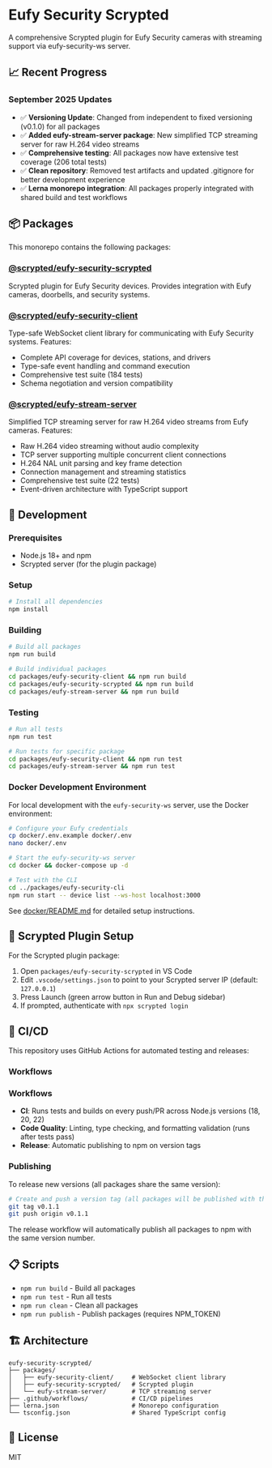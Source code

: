 # Eufy Security Scrypted

A comprehensive Scrypted plugin for Eufy Security cameras with streaming support via eufy-security-ws server.

## 📈 Recent Progress

### September 2025 Updates

- ✅ **Versioning Update**: Changed from independent to fixed versioning (v0.1.0) for all packages
- ✅ **Added eufy-stream-server package**: New simplified TCP streaming server for raw H.264 video streams
- ✅ **Comprehensive testing**: All packages now have extensive test coverage (206 total tests)
- ✅ **Clean repository**: Removed test artifacts and updated .gitignore for better development experience
- ✅ **Lerna monorepo integration**: All packages properly integrated with shared build and test workflows

## 📦 Packages

This monorepo contains the following packages:

### [@scrypted/eufy-security-scrypted](packages/eufy-security-scrypted/)

Scrypted plugin for Eufy Security devices. Provides integration with Eufy cameras, doorbells, and security systems.

### [@scrypted/eufy-security-client](packages/eufy-security-client/)

Type-safe WebSocket client library for communicating with Eufy Security systems. Features:

- Complete API coverage for devices, stations, and drivers
- Type-safe event handling and command execution
- Comprehensive test suite (184 tests)
- Schema negotiation and version compatibility

### [@scrypted/eufy-stream-server](packages/eufy-stream-server/)

Simplified TCP streaming server for raw H.264 video streams from Eufy cameras. Features:

- Raw H.264 video streaming without audio complexity
- TCP server supporting multiple concurrent client connections
- H.264 NAL unit parsing and key frame detection
- Connection management and streaming statistics
- Comprehensive test suite (22 tests)
- Event-driven architecture with TypeScript support

## 🚀 Development

### Prerequisites

- Node.js 18+ and npm
- Scrypted server (for the plugin package)

### Setup

```bash
# Install all dependencies
npm install
```

### Building

```bash
# Build all packages
npm run build

# Build individual packages
cd packages/eufy-security-client && npm run build
cd packages/eufy-security-scrypted && npm run build
cd packages/eufy-stream-server && npm run build
```

### Testing

```bash
# Run all tests
npm run test

# Run tests for specific package
cd packages/eufy-security-client && npm run test
cd packages/eufy-stream-server && npm run test
```

### Docker Development Environment

For local development with the `eufy-security-ws` server, use the Docker environment:

```bash
# Configure your Eufy credentials
cp docker/.env.example docker/.env
nano docker/.env

# Start the eufy-security-ws server
cd docker && docker-compose up -d

# Test with the CLI
cd ../packages/eufy-security-cli
npm run start -- device list --ws-host localhost:3000
```

See [docker/README.md](docker/README.md) for detailed setup instructions.

## 🔧 Scrypted Plugin Setup

For the Scrypted plugin package:

1. Open `packages/eufy-security-scrypted` in VS Code
2. Edit `.vscode/settings.json` to point to your Scrypted server IP (default: `127.0.0.1`)
3. Press Launch (green arrow button in Run and Debug sidebar)
4. If prompted, authenticate with `npx scrypted login`

## 🤖 CI/CD

This repository uses GitHub Actions for automated testing and releases:

### Workflows

### Workflows

- **CI**: Runs tests and builds on every push/PR across Node.js versions (18, 20, 22)
- **Code Quality**: Linting, type checking, and formatting validation (runs after tests pass)
- **Release**: Automatic publishing to npm on version tags

### Publishing

To release new versions (all packages share the same version):

```bash
# Create and push a version tag (all packages will be published with this version)
git tag v0.1.1
git push origin v0.1.1
```

The release workflow will automatically publish all packages to npm with the same version number.

## 📋 Scripts

- `npm run build` - Build all packages
- `npm run test` - Run all tests
- `npm run clean` - Clean all packages
- `npm run publish` - Publish packages (requires NPM_TOKEN)

## 🏗️ Architecture

```
eufy-security-scrypted/
├── packages/
│   ├── eufy-security-client/     # WebSocket client library
│   ├── eufy-security-scrypted/   # Scrypted plugin
│   └── eufy-stream-server/       # TCP streaming server
├── .github/workflows/            # CI/CD pipelines
├── lerna.json                    # Monorepo configuration
└── tsconfig.json                 # Shared TypeScript config
```

## 📄 License

MIT
